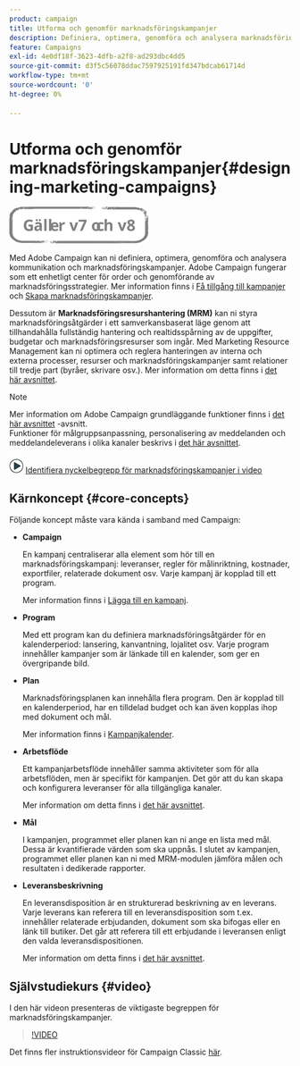 ```yaml
---
product: campaign
title: Utforma och genomför marknadsföringskampanjer
description: Definiera, optimera, genomföra och analysera marknadsföringskampanjer
feature: Campaigns
exl-id: 4e0df18f-3623-4dfb-a2f8-ad293dbc4dd5
source-git-commit: d3f5c56078ddac7597925191fd347bdcab61714d
workflow-type: tm+mt
source-wordcount: '0'
ht-degree: 0%

---
```


# Utforma och genomför marknadsföringskampanjer{#designing-marketing-campaigns}

![](../../assets/common.svg)

Med Adobe Campaign kan ni definiera, optimera, genomföra och analysera kommunikation och marknadsföringskampanjer. Adobe Campaign fungerar som ett enhetligt center för order och genomförande av marknadsföringsstrategier. Mer information finns i [Få tillgång till kampanjer](../../distributed/using/accessing-campaigns.md) och [Skapa marknadsföringskampanjer](../../campaign/using/setting-up-marketing-campaigns.md).

Dessutom är **Marknadsföringsresurshantering (MRM)** kan ni styra marknadsföringsåtgärder i ett samverkansbaserat läge genom att tillhandahålla fullständig hantering och realtidsspårning av de uppgifter, budgetar och marknadsföringsresurser som ingår. Med Marketing Resource Management kan ni optimera och reglera hanteringen av interna och externa processer, resurser och marknadsföringskampanjer samt relationer till tredje part (byråer, skrivare osv.). Mer information om detta finns i [det här avsnittet](../../mrm/using/about-marketing-resource-management.md).

>[!NOTE]
>
>Mer information om Adobe Campaign grundläggande funktioner finns i [det här avsnittet](../../platform/using/about-adobe-campaign-classic.md) -avsnitt.\
>Funktioner för målgruppsanpassning, personalisering av meddelanden och meddelandeleverans i olika kanaler beskrivs i [det här avsnittet](../../delivery/using/steps-about-delivery-creation-steps.md).

![](assets/do-not-localize/how-to-video.png) [Identifiera nyckelbegrepp för marknadsföringskampanjer i video](#video)

## Kärnkoncept {#core-concepts}

Följande koncept måste vara kända i samband med Campaign:

* **Campaign**

   En kampanj centraliserar alla element som hör till en marknadsföringskampanj: leveranser, regler för målinriktning, kostnader, exportfiler, relaterade dokument osv. Varje kampanj är kopplad till ett program.

   Mer information finns i [Lägga till en kampanj](../../campaign/using/setting-up-marketing-campaigns.md#adding-a-campaign).

* **Program**

   Med ett program kan du definiera marknadsföringsåtgärder för en kalenderperiod: lansering, kanvantning, lojalitet osv. Varje program innehåller kampanjer som är länkade till en kalender, som ger en övergripande bild.

* **Plan**

   Marknadsföringsplanen kan innehålla flera program. Den är kopplad till en kalenderperiod, har en tilldelad budget och kan även kopplas ihop med dokument och mål.

   Mer information finns i [Kampanjkalender](../../campaign/using/accessing-marketing-campaigns.md#campaign-calendar).

* **Arbetsflöde**

   Ett kampanjarbetsflöde innehåller samma aktiviteter som för alla arbetsflöden, men är specifikt för kampanjen. Det gör att du kan skapa och konfigurera leveranser för alla tillgängliga kanaler.

   Mer information om detta finns i [det här avsnittet](../../campaign/using/marketing-campaign-deliveries.md#building-the-main-target-in-a-workflow).

* **Mål**

   I kampanjen, programmet eller planen kan ni ange en lista med mål. Dessa är kvantifierade värden som ska uppnås. I slutet av kampanjen, programmet eller planen kan ni med MRM-modulen jämföra målen och resultaten i dedikerade rapporter.

* **Leveransbeskrivning**

   En leveransdisposition är en strukturerad beskrivning av en leverans. Varje leverans kan referera till en leveransdisposition som t.ex. innehåller relaterade erbjudanden, dokument som ska bifogas eller en länk till butiker. Det går att referera till ett erbjudande i leveransen enligt den valda leveransdispositionen.

   Mer information om detta finns i [det här avsnittet](../../campaign/using/marketing-campaign-deliveries.md#associating-and-structuring-resources-linked-via-a-delivery-outline).

## Självstudiekurs {#video}

I den här videon presenteras de viktigaste begreppen för marknadsföringskampanjer.

>[!VIDEO](https://video.tv.adobe.com/v/35131?quality=12)

Det finns fler instruktionsvideor för Campaign Classic [här](https://experienceleague.adobe.com/docs/campaign-classic-learn/tutorials/overview.html?lang=sv).
